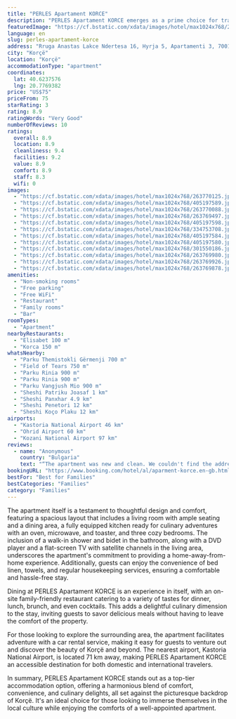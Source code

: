 ```yaml
---
title: "PERLES Apartament KORCE"
description: "PERLES Apartament KORCE emerges as a prime choice for travelers seeking a blend of comfort and convenience in the heart of Korçë, situated a mere 42 km from the serene Monastery Saint Naum and 43 km from the tranquil Ohrid Lake Springs."
featuredImage: "https://cf.bstatic.com/xdata/images/hotel/max1024x768/263770125.jpg?k=2373624ef98a2f9416040174cb9fdb285ec07beec33129cfac4ae15e8862f59a&o=&hp=1"
language: en
slug: perles-apartament-korce
address: "Rruga Anastas Lakce Ndertesa 16, Hyrja 5, Apartamenti 3, 7001 Korçë, Albania"
city: "Korçë"
location: "Korçë"
accommodationType: "apartment"
coordinates:
  lat: 40.6237576
  lng: 20.7769382
price: "US$75"
priceFrom: 75
starRating: 3
rating: 8.9
ratingWords: "Very Good"
numberOfReviews: 10
ratings:
  overall: 8.9
  location: 8.9
  cleanliness: 9.4
  facilities: 9.2
  value: 8.9
  comfort: 8.9
  staff: 8.3
  wifi: 0
images:
  - "https://cf.bstatic.com/xdata/images/hotel/max1024x768/263770125.jpg?k=2373624ef98a2f9416040174cb9fdb285ec07beec33129cfac4ae15e8862f59a&o=&hp=1"
  - "https://cf.bstatic.com/xdata/images/hotel/max1024x768/405197589.jpg?k=08ed615b314b1db53d1a41b64c5a31c26efd31ff3113d4d8a1d7fc5816ad8648&o=&hp=1"
  - "https://cf.bstatic.com/xdata/images/hotel/max1024x768/263770088.jpg?k=2676e58edb13e55e61c01763cfaa9876de7cf11ac089debfb6f9cb8c5287649e&o=&hp=1"
  - "https://cf.bstatic.com/xdata/images/hotel/max1024x768/263769497.jpg?k=cc4bef9e2f186c01dae08bc6c15bd17d32ef19f9f40e8dc9e0db9f11dfd23804&o=&hp=1"
  - "https://cf.bstatic.com/xdata/images/hotel/max1024x768/405197598.jpg?k=c76157cda8acb323eb79ca6651e45847e22eff8a834b094da1a216103288821a&o=&hp=1"
  - "https://cf.bstatic.com/xdata/images/hotel/max1024x768/334753708.jpg?k=e0f763af42f043ef8eee3c681b73184c410fd373f9231f255ac71835a32bbc1b&o=&hp=1"
  - "https://cf.bstatic.com/xdata/images/hotel/max1024x768/405197584.jpg?k=6f43fde632887b19a93e48ec3d572ac924675e881b07f153478698cbe20efd05&o=&hp=1"
  - "https://cf.bstatic.com/xdata/images/hotel/max1024x768/405197580.jpg?k=46a2ef04e56cbc869a986e25dce2cb3a79e9cfdd7c432fd5cad1182327d86402&o=&hp=1"
  - "https://cf.bstatic.com/xdata/images/hotel/max1024x768/301550186.jpg?k=d506cf6d55aa87e2aa0b5061adc9edfeff49657789f08962ba365f2c515325e9&o=&hp=1"
  - "https://cf.bstatic.com/xdata/images/hotel/max1024x768/263769980.jpg?k=899914b59253fee081c63813dd5d9d6cff1f2eec492d2896a785acc7e1712b94&o=&hp=1"
  - "https://cf.bstatic.com/xdata/images/hotel/max1024x768/263769926.jpg?k=dd58044d64b72b227a916a8c6b947369fa82fb38b052824a39349672ccfd8a9d&o=&hp=1"
  - "https://cf.bstatic.com/xdata/images/hotel/max1024x768/263769878.jpg?k=3ebcdd2bc34a1479d1c4865ed2817fcff6ca5f9b3f2eca1c97e48844080d97d7&o=&hp=1"
amenities:
  - "Non-smoking rooms"
  - "Free parking"
  - "Free WiFi"
  - "Restaurant"
  - "Family rooms"
  - "Bar"
roomTypes:
  - "Apartment"
nearbyRestaurants:
  - "Elisabet 100 m"
  - "Korca 150 m"
whatsNearby:
  - "Parku Themistokli Gërmenji 700 m"
  - "Field of Tears 750 m"
  - "Parku Rinia 900 m"
  - "Parku Rinia 900 m"
  - "Parku Vangjush Mio 900 m"
  - "Sheshi Patriku Joasaf 1 km"
  - "Sheshi Panxhar 4.9 km"
  - "Sheshi Penetori 12 km"
  - "Sheshi Koço Plaku 12 km"
airports:
  - "Kastoria National Airport 46 km"
  - "Ohrid Airport 60 km"
  - "Kozani National Airport 97 km"
reviews:
  - name: "Anonymous"
    country: "Bulgaria"
    text: "“The apartment was new and clean. We couldn't find the address, so the owner came to pick us up from where we stopped.”"
bookingURL: "https://www.booking.com/hotel/al/aparment-korce.en-gb.html?aid=8035640"
bestFor: "Best for Families"
bestCategories: "Families"
category: "Families"
---
```


The apartment itself is a testament to thoughtful design and comfort, featuring a spacious layout that includes a living room with ample seating and a dining area, a fully equipped kitchen ready for culinary adventures with an oven, microwave, and toaster, and three cozy bedrooms. The inclusion of a walk-in shower and bidet in the bathroom, along with a DVD player and a flat-screen TV with satellite channels in the living area, underscores the apartment's commitment to providing a home-away-from-home experience. Additionally, guests can enjoy the convenience of bed linen, towels, and regular housekeeping services, ensuring a comfortable and hassle-free stay.

Dining at PERLES Apartament KORCE is an experience in itself, with an on-site family-friendly restaurant catering to a variety of tastes for dinner, lunch, brunch, and even cocktails. This adds a delightful culinary dimension to the stay, inviting guests to savor delicious meals without having to leave the comfort of the property.

For those looking to explore the surrounding area, the apartment facilitates adventure with a car rental service, making it easy for guests to venture out and discover the beauty of Korçë and beyond. The nearest airport, Kastoria National Airport, is located 71 km away, making PERLES Apartament KORCE an accessible destination for both domestic and international travelers.

In summary, PERLES Apartament KORCE stands out as a top-tier accommodation option, offering a harmonious blend of comfort, convenience, and culinary delights, all set against the picturesque backdrop of Korçë. It's an ideal choice for those looking to immerse themselves in the local culture while enjoying the comforts of a well-appointed apartment.